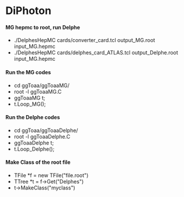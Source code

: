 # DiPhoton

#### MG hepmc to root, run Delphe ####

* ./DelphesHepMC cards/converter_card.tcl output_MG.root input_MG.hepmc 
* ./DelphesHepMC cards/delphes_card_ATLAS.tcl output_Delphe.root input_MG.hepmc

#### Run the MG codes ####
    
* cd ggToaa/ggToaaMG/
* root -l ggToaaMG.C
* ggToaaMG t;
* t.Loop_MG();
 
#### Run the Delphe codes ####
    
* cd ggToaa/ggToaaDelphe/
* root -l ggToaaDelphe.C
* ggToaaDelphe t;
* t.Loop_Delphe();

#### Make Class of the root file ####

* TFile *f = new TFile("file.root")
* TTree *t = f->Get("Delphes")
* t->MakeClass("myclass")



